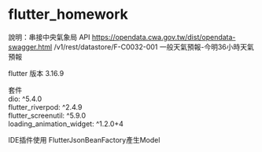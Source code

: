 # flutter_homework

說明：串接中央氣象局 API https://opendata.cwa.gov.tw/dist/opendata-swagger.html
/v1/rest/datastore/F-C0032-001 一般天氣預報-今明36小時天氣預報

flutter 版本 3.16.9  

套件  
  dio: ^5.4.0  
  flutter_riverpod: ^2.4.9  
  flutter_screenutil: ^5.9.0  
  loading_animation_widget: ^1.2.0+4  

IDE插件使用 FlutterJsonBeanFactory產生Model  
